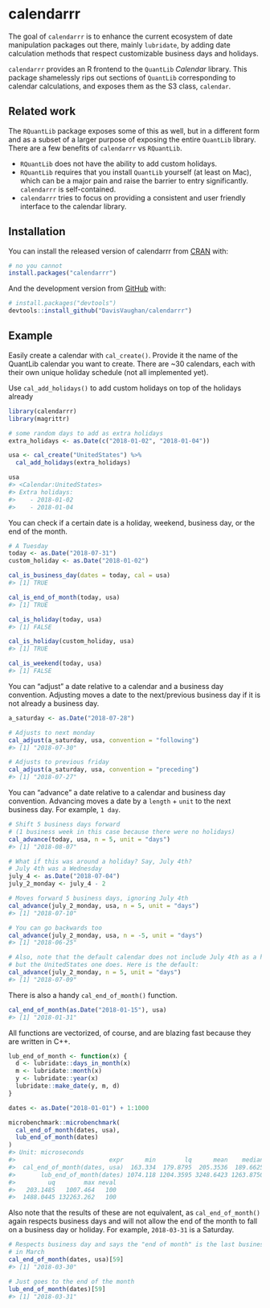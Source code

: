 
<!-- README.md is generated from README.Rmd. Please edit that file -->

# calendarrr

The goal of `calendarrr` is to enhance the current ecosystem of date
manipulation packages out there, mainly `lubridate`, by adding date
calculation methods that respect customizable business days and
holidays.

`calendarrr` provides an R frontend to the `QuantLib` *Calendar*
library. This package shamelessly rips out sections of `QuantLib`
corresponding to calendar calculations, and exposes them as the S3
class, `calendar`.

## Related work

The `RQuantLib` package exposes some of this as well, but in a different
form and as a subset of a larger purpose of exposing the entire
`QuantLib` library. There are a few benefits of `calendarrr` vs
`RQuantLib`.

  - `RQuantLib` does not have the ability to add custom holidays.
  - `RQuantLib` requires that you install `QuantLib` yourself (at least
    on Mac), which can be a major pain and raise the barrier to entry
    significantly. `calendarrr` is self-contained.
  - `calendarrr` tries to focus on providing a consistent and user
    friendly interface to the calendar library.

## Installation

You can install the released version of calendarrr from
[CRAN](https://CRAN.R-project.org) with:

``` r
# no you cannot
install.packages("calendarrr")
```

And the development version from [GitHub](https://github.com/) with:

``` r
# install.packages("devtools")
devtools::install_github("DavisVaughan/calendarrr")
```

## Example

Easily create a calendar with `cal_create()`. Provide it the name of the
QuantLib calendar you want to create. There are ~30 calendars, each with
their own unique holiday schedule (not all implemented yet).

Use `cal_add_holidays()` to add custom holidays on top of the holidays
already <!-- implemented in your selected calendar. -->

``` r
library(calendarrr)
library(magrittr)

# some random days to add as extra holidays
extra_holidays <- as.Date(c("2018-01-02", "2018-01-04"))

usa <- cal_create("UnitedStates") %>%
  cal_add_holidays(extra_holidays)

usa
#> <Calendar:UnitedStates>
#> Extra holidays:
#>    - 2018-01-02
#>    - 2018-01-04
```

You can check if a certain date is a holiday, weekend, business day, or
the end of the month.

``` r
# A Tuesday
today <- as.Date("2018-07-31")
custom_holiday <- as.Date("2018-01-02")

cal_is_business_day(dates = today, cal = usa)
#> [1] TRUE

cal_is_end_of_month(today, usa)
#> [1] TRUE

cal_is_holiday(today, usa)
#> [1] FALSE

cal_is_holiday(custom_holiday, usa)
#> [1] TRUE

cal_is_weekend(today, usa)
#> [1] FALSE
```

You can “adjust” a date relative to a calendar and a business day
convention. Adjusting moves a date to the next/previous business day if
it is not already a business day.

``` r
a_saturday <- as.Date("2018-07-28")

# Adjusts to next monday
cal_adjust(a_saturday, usa, convention = "following")
#> [1] "2018-07-30"

# Adjusts to previous friday
cal_adjust(a_saturday, usa, convention = "preceding")
#> [1] "2018-07-27"
```

You can “advance” a date relative to a calendar and business day
convention. Advancing moves a date by a `length` + `unit` to the next
business day. For example, `1 day`.

``` r
# Shift 5 business days forward
# (1 business week in this case because there were no holidays)
cal_advance(today, usa, n = 5, unit = "days")
#> [1] "2018-08-07"

# What if this was around a holiday? Say, July 4th?
# July 4th was a Wednesday
july_4 <- as.Date("2018-07-04")
july_2_monday <- july_4 - 2

# Moves forward 5 business days, ignoring July 4th
cal_advance(july_2_monday, usa, n = 5, unit = "days")
#> [1] "2018-07-10"

# You can go backwards too
cal_advance(july_2_monday, usa, n = -5, unit = "days")
#> [1] "2018-06-25"

# Also, note that the default calendar does not include July 4th as a holiday,
# but the UnitedStates one does. Here is the default:
cal_advance(july_2_monday, n = 5, unit = "days")
#> [1] "2018-07-09"
```

There is also a handy `cal_end_of_month()` function.

``` r
cal_end_of_month(as.Date("2018-01-15"), usa)
#> [1] "2018-01-31"
```

All functions are vectorized, of course, and are blazing fast because
they are written in C++.

``` r
lub_end_of_month <- function(x) {
  d <- lubridate::days_in_month(x)
  m <- lubridate::month(x)
  y <- lubridate::year(x)
  lubridate::make_date(y, m, d)
}

dates <- as.Date("2018-01-01") + 1:1000

microbenchmark::microbenchmark(
  cal_end_of_month(dates, usa),
  lub_end_of_month(dates)
)
#> Unit: microseconds
#>                          expr      min        lq      mean    median
#>  cal_end_of_month(dates, usa)  163.334  179.8795  205.3536  189.6625
#>       lub_end_of_month(dates) 1074.118 1204.3595 3248.6423 1263.8750
#>         uq        max neval
#>   203.1485   1007.464   100
#>  1488.0445 132263.262   100
```

Also note that the results of these are not equivalent, as
`cal_end_of_month()` again respects business days and will not allow the
end of the month to fall on a business day or holiday. For example,
`2018-03-31` is a
Saturday.

``` r
# Respects business day and says the "end of month" is the last business day
# in March
cal_end_of_month(dates, usa)[59]
#> [1] "2018-03-30"

# Just goes to the end of the month
lub_end_of_month(dates)[59]
#> [1] "2018-03-31"
```
